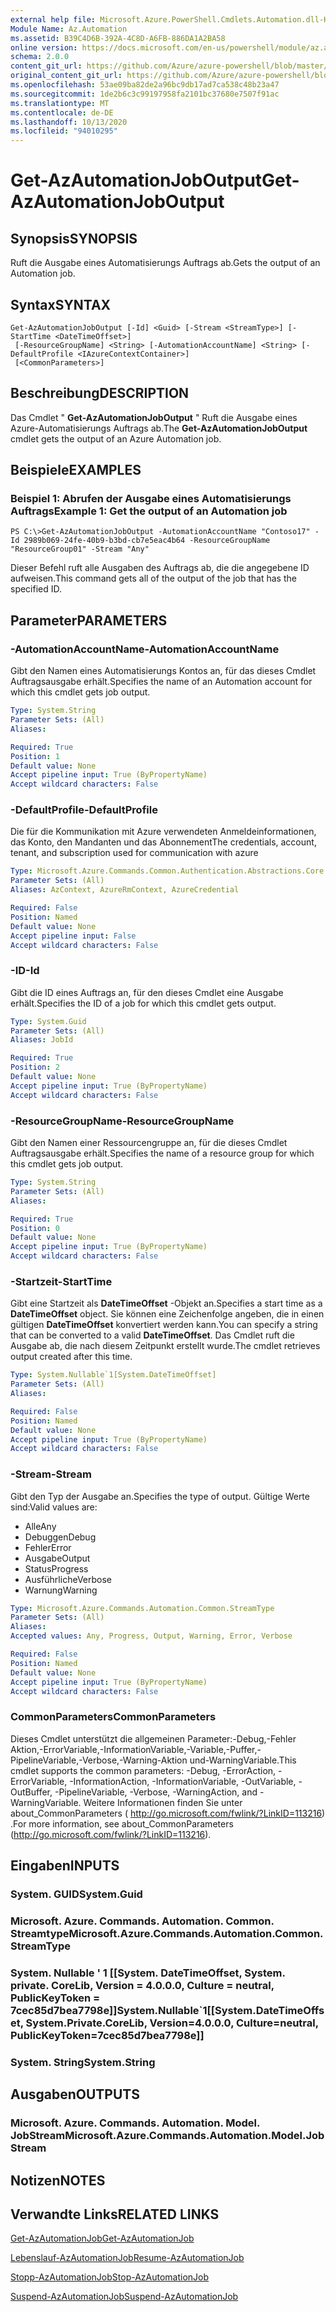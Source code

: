 ```yaml
---
external help file: Microsoft.Azure.PowerShell.Cmdlets.Automation.dll-Help.xml
Module Name: Az.Automation
ms.assetid: B39C4D6B-392A-4C8D-A6FB-886DA1A2BA58
online version: https://docs.microsoft.com/en-us/powershell/module/az.automation/get-azautomationjoboutput
schema: 2.0.0
content_git_url: https://github.com/Azure/azure-powershell/blob/master/src/Automation/Automation/help/Get-AzAutomationJobOutput.md
original_content_git_url: https://github.com/Azure/azure-powershell/blob/master/src/Automation/Automation/help/Get-AzAutomationJobOutput.md
ms.openlocfilehash: 53ae09ba82de2a96bc9db17ad7ca538c48b23a47
ms.sourcegitcommit: 1de2b6c3c99197958fa2101bc37680e7507f91ac
ms.translationtype: MT
ms.contentlocale: de-DE
ms.lasthandoff: 10/13/2020
ms.locfileid: "94010295"
---
```

# <span data-ttu-id="b1ea5-101">Get-AzAutomationJobOutput</span><span class="sxs-lookup"><span data-stu-id="b1ea5-101">Get-AzAutomationJobOutput</span></span>

## <span data-ttu-id="b1ea5-102">Synopsis</span><span class="sxs-lookup"><span data-stu-id="b1ea5-102">SYNOPSIS</span></span>
<span data-ttu-id="b1ea5-103">Ruft die Ausgabe eines Automatisierungs Auftrags ab.</span><span class="sxs-lookup"><span data-stu-id="b1ea5-103">Gets the output of an Automation job.</span></span>

## <span data-ttu-id="b1ea5-104">Syntax</span><span class="sxs-lookup"><span data-stu-id="b1ea5-104">SYNTAX</span></span>

```
Get-AzAutomationJobOutput [-Id] <Guid> [-Stream <StreamType>] [-StartTime <DateTimeOffset>]
 [-ResourceGroupName] <String> [-AutomationAccountName] <String> [-DefaultProfile <IAzureContextContainer>]
 [<CommonParameters>]
```

## <span data-ttu-id="b1ea5-105">Beschreibung</span><span class="sxs-lookup"><span data-stu-id="b1ea5-105">DESCRIPTION</span></span>
<span data-ttu-id="b1ea5-106">Das Cmdlet " **Get-AzAutomationJobOutput** " Ruft die Ausgabe eines Azure-Automatisierungs Auftrags ab.</span><span class="sxs-lookup"><span data-stu-id="b1ea5-106">The **Get-AzAutomationJobOutput** cmdlet gets the output of an Azure Automation job.</span></span>

## <span data-ttu-id="b1ea5-107">Beispiele</span><span class="sxs-lookup"><span data-stu-id="b1ea5-107">EXAMPLES</span></span>

### <span data-ttu-id="b1ea5-108">Beispiel 1: Abrufen der Ausgabe eines Automatisierungs Auftrags</span><span class="sxs-lookup"><span data-stu-id="b1ea5-108">Example 1: Get the output of an Automation job</span></span>
```
PS C:\>Get-AzAutomationJobOutput -AutomationAccountName "Contoso17" -Id 2989b069-24fe-40b9-b3bd-cb7e5eac4b64 -ResourceGroupName "ResourceGroup01" -Stream "Any"
```

<span data-ttu-id="b1ea5-109">Dieser Befehl ruft alle Ausgaben des Auftrags ab, die die angegebene ID aufweisen.</span><span class="sxs-lookup"><span data-stu-id="b1ea5-109">This command gets all of the output of the job that has the specified ID.</span></span>

## <span data-ttu-id="b1ea5-110">Parameter</span><span class="sxs-lookup"><span data-stu-id="b1ea5-110">PARAMETERS</span></span>

### <span data-ttu-id="b1ea5-111">-AutomationAccountName</span><span class="sxs-lookup"><span data-stu-id="b1ea5-111">-AutomationAccountName</span></span>
<span data-ttu-id="b1ea5-112">Gibt den Namen eines Automatisierungs Kontos an, für das dieses Cmdlet Auftragsausgabe erhält.</span><span class="sxs-lookup"><span data-stu-id="b1ea5-112">Specifies the name of an Automation account for which this cmdlet gets job output.</span></span>

```yaml
Type: System.String
Parameter Sets: (All)
Aliases:

Required: True
Position: 1
Default value: None
Accept pipeline input: True (ByPropertyName)
Accept wildcard characters: False
```

### <span data-ttu-id="b1ea5-113">-DefaultProfile</span><span class="sxs-lookup"><span data-stu-id="b1ea5-113">-DefaultProfile</span></span>
<span data-ttu-id="b1ea5-114">Die für die Kommunikation mit Azure verwendeten Anmeldeinformationen, das Konto, den Mandanten und das Abonnement</span><span class="sxs-lookup"><span data-stu-id="b1ea5-114">The credentials, account, tenant, and subscription used for communication with azure</span></span>

```yaml
Type: Microsoft.Azure.Commands.Common.Authentication.Abstractions.Core.IAzureContextContainer
Parameter Sets: (All)
Aliases: AzContext, AzureRmContext, AzureCredential

Required: False
Position: Named
Default value: None
Accept pipeline input: False
Accept wildcard characters: False
```

### <span data-ttu-id="b1ea5-115">-ID</span><span class="sxs-lookup"><span data-stu-id="b1ea5-115">-Id</span></span>
<span data-ttu-id="b1ea5-116">Gibt die ID eines Auftrags an, für den dieses Cmdlet eine Ausgabe erhält.</span><span class="sxs-lookup"><span data-stu-id="b1ea5-116">Specifies the ID of a job for which this cmdlet gets output.</span></span>

```yaml
Type: System.Guid
Parameter Sets: (All)
Aliases: JobId

Required: True
Position: 2
Default value: None
Accept pipeline input: True (ByPropertyName)
Accept wildcard characters: False
```

### <span data-ttu-id="b1ea5-117">-ResourceGroupName</span><span class="sxs-lookup"><span data-stu-id="b1ea5-117">-ResourceGroupName</span></span>
<span data-ttu-id="b1ea5-118">Gibt den Namen einer Ressourcengruppe an, für die dieses Cmdlet Auftragsausgabe erhält.</span><span class="sxs-lookup"><span data-stu-id="b1ea5-118">Specifies the name of a resource group for which this cmdlet gets job output.</span></span>

```yaml
Type: System.String
Parameter Sets: (All)
Aliases:

Required: True
Position: 0
Default value: None
Accept pipeline input: True (ByPropertyName)
Accept wildcard characters: False
```

### <span data-ttu-id="b1ea5-119">-Startzeit</span><span class="sxs-lookup"><span data-stu-id="b1ea5-119">-StartTime</span></span>
<span data-ttu-id="b1ea5-120">Gibt eine Startzeit als **DateTimeOffset** -Objekt an.</span><span class="sxs-lookup"><span data-stu-id="b1ea5-120">Specifies a start time as a **DateTimeOffset** object.</span></span>
<span data-ttu-id="b1ea5-121">Sie können eine Zeichenfolge angeben, die in einen gültigen **DateTimeOffset** konvertiert werden kann.</span><span class="sxs-lookup"><span data-stu-id="b1ea5-121">You can specify a string that can be converted to a valid **DateTimeOffset**.</span></span>
<span data-ttu-id="b1ea5-122">Das Cmdlet ruft die Ausgabe ab, die nach diesem Zeitpunkt erstellt wurde.</span><span class="sxs-lookup"><span data-stu-id="b1ea5-122">The cmdlet retrieves output created after this time.</span></span>

```yaml
Type: System.Nullable`1[System.DateTimeOffset]
Parameter Sets: (All)
Aliases:

Required: False
Position: Named
Default value: None
Accept pipeline input: True (ByPropertyName)
Accept wildcard characters: False
```

### <span data-ttu-id="b1ea5-123">-Stream</span><span class="sxs-lookup"><span data-stu-id="b1ea5-123">-Stream</span></span>
<span data-ttu-id="b1ea5-124">Gibt den Typ der Ausgabe an.</span><span class="sxs-lookup"><span data-stu-id="b1ea5-124">Specifies the type of output.</span></span>
<span data-ttu-id="b1ea5-125">Gültige Werte sind:</span><span class="sxs-lookup"><span data-stu-id="b1ea5-125">Valid values are:</span></span> 
- <span data-ttu-id="b1ea5-126">Alle</span><span class="sxs-lookup"><span data-stu-id="b1ea5-126">Any</span></span>
- <span data-ttu-id="b1ea5-127">Debuggen</span><span class="sxs-lookup"><span data-stu-id="b1ea5-127">Debug</span></span>
- <span data-ttu-id="b1ea5-128">Fehler</span><span class="sxs-lookup"><span data-stu-id="b1ea5-128">Error</span></span>
- <span data-ttu-id="b1ea5-129">Ausgabe</span><span class="sxs-lookup"><span data-stu-id="b1ea5-129">Output</span></span>
- <span data-ttu-id="b1ea5-130">Status</span><span class="sxs-lookup"><span data-stu-id="b1ea5-130">Progress</span></span>
- <span data-ttu-id="b1ea5-131">Ausführliche</span><span class="sxs-lookup"><span data-stu-id="b1ea5-131">Verbose</span></span>
- <span data-ttu-id="b1ea5-132">Warnung</span><span class="sxs-lookup"><span data-stu-id="b1ea5-132">Warning</span></span>

```yaml
Type: Microsoft.Azure.Commands.Automation.Common.StreamType
Parameter Sets: (All)
Aliases:
Accepted values: Any, Progress, Output, Warning, Error, Verbose

Required: False
Position: Named
Default value: None
Accept pipeline input: True (ByPropertyName)
Accept wildcard characters: False
```

### <span data-ttu-id="b1ea5-133">CommonParameters</span><span class="sxs-lookup"><span data-stu-id="b1ea5-133">CommonParameters</span></span>
<span data-ttu-id="b1ea5-134">Dieses Cmdlet unterstützt die allgemeinen Parameter:-Debug,-Fehler Aktion,-ErrorVariable,-InformationVariable,-Variable,-Puffer,-PipelineVariable,-Verbose,-Warning-Aktion und-WarningVariable.</span><span class="sxs-lookup"><span data-stu-id="b1ea5-134">This cmdlet supports the common parameters: -Debug, -ErrorAction, -ErrorVariable, -InformationAction, -InformationVariable, -OutVariable, -OutBuffer, -PipelineVariable, -Verbose, -WarningAction, and -WarningVariable.</span></span> <span data-ttu-id="b1ea5-135">Weitere Informationen finden Sie unter about_CommonParameters ( http://go.microsoft.com/fwlink/?LinkID=113216) .</span><span class="sxs-lookup"><span data-stu-id="b1ea5-135">For more information, see about_CommonParameters (http://go.microsoft.com/fwlink/?LinkID=113216).</span></span>

## <span data-ttu-id="b1ea5-136">Eingaben</span><span class="sxs-lookup"><span data-stu-id="b1ea5-136">INPUTS</span></span>

### <span data-ttu-id="b1ea5-137">System. GUID</span><span class="sxs-lookup"><span data-stu-id="b1ea5-137">System.Guid</span></span>

### <span data-ttu-id="b1ea5-138">Microsoft. Azure. Commands. Automation. Common. Streamtype</span><span class="sxs-lookup"><span data-stu-id="b1ea5-138">Microsoft.Azure.Commands.Automation.Common.StreamType</span></span>

### <span data-ttu-id="b1ea5-139">System. Nullable ' 1 [[System. DateTimeOffset, System. private. CoreLib, Version = 4.0.0.0, Culture = neutral, PublicKeyToken = 7cec85d7bea7798e]]</span><span class="sxs-lookup"><span data-stu-id="b1ea5-139">System.Nullable\`1[[System.DateTimeOffset, System.Private.CoreLib, Version=4.0.0.0, Culture=neutral, PublicKeyToken=7cec85d7bea7798e]]</span></span>

### <span data-ttu-id="b1ea5-140">System. String</span><span class="sxs-lookup"><span data-stu-id="b1ea5-140">System.String</span></span>

## <span data-ttu-id="b1ea5-141">Ausgaben</span><span class="sxs-lookup"><span data-stu-id="b1ea5-141">OUTPUTS</span></span>

### <span data-ttu-id="b1ea5-142">Microsoft. Azure. Commands. Automation. Model. JobStream</span><span class="sxs-lookup"><span data-stu-id="b1ea5-142">Microsoft.Azure.Commands.Automation.Model.JobStream</span></span>

## <span data-ttu-id="b1ea5-143">Notizen</span><span class="sxs-lookup"><span data-stu-id="b1ea5-143">NOTES</span></span>

## <span data-ttu-id="b1ea5-144">Verwandte Links</span><span class="sxs-lookup"><span data-stu-id="b1ea5-144">RELATED LINKS</span></span>

[<span data-ttu-id="b1ea5-145">Get-AzAutomationJob</span><span class="sxs-lookup"><span data-stu-id="b1ea5-145">Get-AzAutomationJob</span></span>](./Get-AzAutomationJob.md)

[<span data-ttu-id="b1ea5-146">Lebenslauf-AzAutomationJob</span><span class="sxs-lookup"><span data-stu-id="b1ea5-146">Resume-AzAutomationJob</span></span>](./Resume-AzAutomationJob.md)

[<span data-ttu-id="b1ea5-147">Stopp-AzAutomationJob</span><span class="sxs-lookup"><span data-stu-id="b1ea5-147">Stop-AzAutomationJob</span></span>](./Stop-AzAutomationJob.md)

[<span data-ttu-id="b1ea5-148">Suspend-AzAutomationJob</span><span class="sxs-lookup"><span data-stu-id="b1ea5-148">Suspend-AzAutomationJob</span></span>](./Suspend-AzAutomationJob.md)


